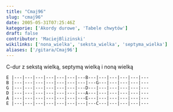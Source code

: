 ```yaml
---
title: "Cmaj96"
slug: "cmaj96"
date: 2005-05-31T07:25:46Z
kategorie: ['Akordy durowe', 'Tabele chwytów']
draft: false
contributor: 'MaciejBlizinski'
wikilinks: ['nona_wielka', 'seksta_wielka', 'septyma_wielka']
aliases: ['/gitara/Cmaj96']
---
```

C-dur z sekstą wielką<!-- link nie odnosił się do niczego: 'Cmaj96' ('content/parked/tabele-chwytow/Cmaj96.md') links to 'seksta_wielka' ('content/parked/tabele-chwytow/seksta_wielka.md') and that does not exist -->, septymą
wielką<!-- link nie odnosił się do niczego: 'Cmaj96' ('content/parked/tabele-chwytow/Cmaj96.md') links to 'septyma_wielka' ('content/parked/tabele-chwytow/septyma_wielka.md') and that does not exist --> i noną
wielką<!-- link nie odnosił się do niczego: 'Cmaj96' ('content/parked/tabele-chwytow/Cmaj96.md') links to 'nona_wielka' ('content/parked/tabele-chwytow/nona_wielka.md') and that does not exist -->


```
E |---|---|---|---|---|---|---B---|---|---|---|---|---
B |---|---|---|---|---|---|---|---G---|---|---|---|---
G |---|---|---|---|---|---|---D---|---|---|---|---|---
D |---|---|---|---|---|---|---A---|---|---|---|---|---
A |---|---|---|---|---|---|---E---|---|---|---|---|---
E |---|---|---|---|---|---|---|---C---|---|---|---|---
```



